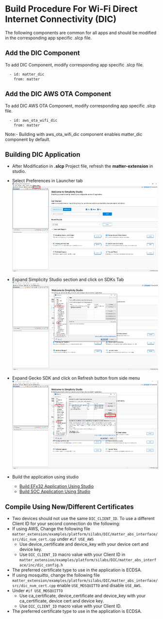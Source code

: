 # Build Procedure For Wi-Fi Direct Internet Connectivity (DIC)

The following components are common for all apps and should be modified in the corresponding app specific .slcp file.

## Add the DIC Component

To add DIC Component, modify corresponding app specific .slcp file.

```shell
  - id: matter_dic
    from: matter
```
## Add the DIC AWS OTA Component
To add DIC AWS OTA Component, modify corresponding app specific .slcp file.

```shell
  - id: aws_ota_wifi_dic
    from: matter
```
Note:- Building with aws_ota_wifi_dic component enables matter_dic component by default.

## Building DIC Application
- After Modification in **.slcp** Project file, refresh the **matter-extension** in studio.

- Select Preferences in Launcher tab
![Select Preferences](./images/select-preferences.png)

- Expand Simplicity Studio section and click on SDKs Tab
![Select SDK](./images/select-studio-sdk-option.png)

- Expand Gecko SDK and click on Refresh button from side menu
![Select Refresh](./images/select-refresh-option.png)

- Build the application using studio
    -  [Build EFx32 Application Using Studio](/matter/<docspace-docleaf-version>/matter-wifi-run-demo/build-efx32-application-using-studio)
    -  [Build SOC Application Using Studio](/matter/<docspace-docleaf-version>/matter-wifi-run-demo/build-soc-application-using-studio)

## Compile Using New/Different Certificates

   - Two devices should not use the same `DIC_CLIENT_ID`. To use a different Client ID for your second connection do the following:
   - If using AWS, Change the following file `matter_extension/examples/platform/silabs/DIC/matter_abs_interface/src/dic_nvm_cert.cpp` under `#if USE_AWS`
        *  Use device_certificate and device_key with your device cert and device key.
        *  Use `DIC_CLIENT_ID` macro value with your Client ID in `matter_extension/examples/platform/silabs/DIC/matter_abs_interface/inc/dic_config.h`
   - The preferred certificate type to use in the application is ECDSA.
   - If using mosquitto, change the following file `matter_extension/examples/platform/silabs/DIC/matter_abs_interface/src/dic_nvm_cert.cpp` enable `USE_MOSQUITTO` and disable `USE_AWS`. 
   - Under `#if USE_MOSQUITTO`
        * Use ca_certificate, device_certificate and device_key with your ca_certificate, device cert and device key.
        * Use `DIC_CLIENT_ID` macro value with your Client ID.
   - The preferred certificate type to use in the application is ECDSA.